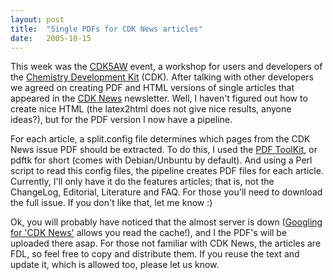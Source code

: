 ```yaml
---
layout: post
title:  "Single PDFs for CDK News articles"
date:   2005-10-15
---
```


This week was the [CDK5AW](http://almost.cubic.uni-koeln.de/cdk/cdk_top/events/cdk5yearworkshop/) event, a workshop for users and
developers of the [Chemistry Development Kit](http://cdk.sf.net/) (CDK). After talking with other developers we agreed on
creating PDF and HTML versions of single articles that appeared in the
[CDK News](http://almost.cubic.uni-koeln.de/cdk/cdk_news/) newsletter. Well, I haven't figured out how to create nice HTML
(the latex2html does not give nice results, anyone ideas?), but for the PDF version I now have a pipeline.

For each article, a split.config file determines which pages from the CDK News issue PDF should be extracted. To do this, I used the
[PDF ToolKit](http://www.accesspdf.com/pdftk/), or pdftk for short (comes with Debian/Unbuntu by default). And using a Perl script to read this config files,
the pipeline creates PDF files for each article. Currently, I'll only have it do the features articles; that is, not the
ChangeLog, Editorial, Literature and FAQ. For those you'll need to download the full issue. If you don't like that, let me know :)

Ok, you will probably have noticed that the almost server is down
([Googling for 'CDK News'](http://www.google.com/search?q=CDK+News) allows you read the cache!), and
I the PDF's will be uploaded there asap. For those not familiar with CDK News, the articles are FDL, so feel free to
copy and distribute them. If you reuse the text and update it, which is allowed too, please let us know.
